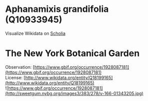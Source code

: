 
Aphanamixis grandifolia (Q10933945)
===================================
  
Visualize Wikidata on [Scholia](https://scholia.toolforge.org/taxon/Q10933945)
# The New York Botanical Garden
  
Observation: [https://www.gbif.org/occurrence/1928087181](https://www.gbif.org/occurrence/1928087181)  
License: [http://www.wikidata.org/entity/Q18199165](http://www.wikidata.org/entity/Q18199165)  
![https://www.gbif.org/occurrence/1928087181](http://sweetgum.nybg.org/images3/383/278/v-166-01343205.jpg)